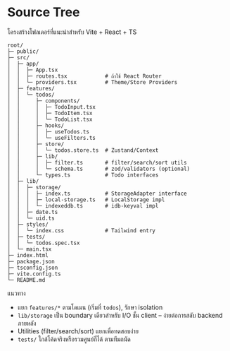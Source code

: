 # Source Tree

โครงสร้างโฟลเดอร์ที่แนะนำสำหรับ Vite + React + TS

```
root/
├─ public/
├─ src/
│  ├─ app/
│  │  ├─ App.tsx
│  │  ├─ routes.tsx            # ถ้าใช้ React Router
│  │  └─ providers.tsx         # Theme/Store Providers
│  ├─ features/
│  │  └─ todos/
│  │     ├─ components/
│  │     │  ├─ TodoInput.tsx
│  │     │  ├─ TodoItem.tsx
│  │     │  └─ TodoList.tsx
│  │     ├─ hooks/
│  │     │  ├─ useTodos.ts
│  │     │  └─ useFilters.ts
│  │     ├─ store/
│  │     │  └─ todos.store.ts  # Zustand/Context
│  │     ├─ lib/
│  │     │  ├─ filter.ts       # filter/search/sort utils
│  │     │  └─ schema.ts       # zod/validators (optional)
│  │     └─ types.ts           # Todo interfaces
│  ├─ lib/
│  │  ├─ storage/
│  │  │  ├─ index.ts           # StorageAdapter interface
│  │  │  ├─ local-storage.ts   # LocalStorage impl
│  │  │  └─ indexeddb.ts       # idb-keyval impl
│  │  ├─ date.ts
│  │  └─ uid.ts
│  ├─ styles/
│  │  └─ index.css             # Tailwind entry
│  ├─ tests/
│  │  └─ todos.spec.tsx
│  └─ main.tsx
├─ index.html
├─ package.json
├─ tsconfig.json
├─ vite.config.ts
└─ README.md
```

แนวทาง
- แยก `features/*` ตามโดเมน (เริ่มที่ `todos`), รักษา isolation
- `lib/storage` เป็น boundary เดียวสำหรับ I/O ชั้น client – ง่ายต่อการสลับ backend ภายหลัง
- Utilities (filter/search/sort) แยกเพื่อทดสอบง่าย
- `tests/` ใกล้โค้ดจริงหรือรวมศูนย์ก็ได้ ตามทีมถนัด

